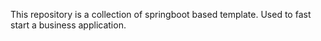 This repository is a collection of springboot based template. Used to fast start a business application.
